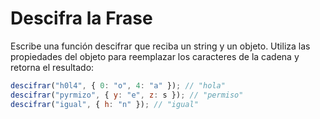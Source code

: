 # Descifra la Frase

Escribe una función descifrar que reciba un string y un objeto. Utiliza las propiedades del objeto para reemplazar los caracteres de la cadena y retorna el resultado:

```javascript
descifrar("h0l4", { 0: "o", 4: "a" }); // "hola"
descifrar("pyrmizo", { y: "e", z: s }); // "permiso"
descifrar("igual", { h: "n" }); // "igual"
```
